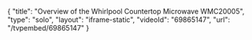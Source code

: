 {
    "title": "Overview of the Whirlpool Countertop Microwave WMC20005",
    "type": "solo",
    "layout": "iframe-static",
    "videoId": "69865147",
    "url": "\/tvpembed\/69865147"
}